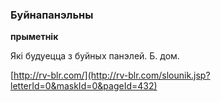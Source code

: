### Буйнапанэльны
**прыметнік**

Які будуецца з буйных панэлей. Б. дом.

<a rel="author">[http://rv-blr.com/](http://rv-blr.com/slounik.jsp?letterId=0&maskId=0&pageId=432)</a>
